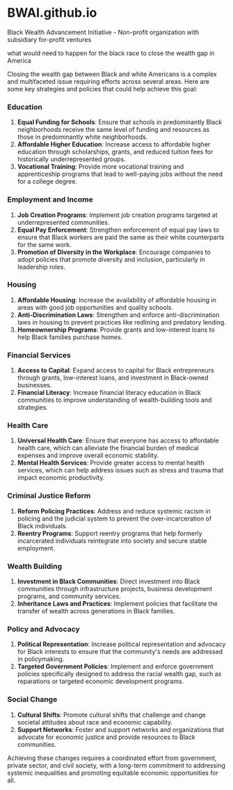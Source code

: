 # BWAI.github.io
Black Wealth Advancement Initiative - Non-profit organization with subsidiary for-profit ventures


what would need to happen for the black race to close the wealth gap in America

Closing the wealth gap between Black and white Americans is a complex and multifaceted issue requiring efforts across several areas. Here are some key strategies and policies that could help achieve this goal:

### Education
1. **Equal Funding for Schools**: Ensure that schools in predominantly Black neighborhoods receive the same level of funding and resources as those in predominantly white neighborhoods.
2. **Affordable Higher Education**: Increase access to affordable higher education through scholarships, grants, and reduced tuition fees for historically underrepresented groups.
3. **Vocational Training**: Provide more vocational training and apprenticeship programs that lead to well-paying jobs without the need for a college degree.

### Employment and Income
1. **Job Creation Programs**: Implement job creation programs targeted at underrepresented communities.
2. **Equal Pay Enforcement**: Strengthen enforcement of equal pay laws to ensure that Black workers are paid the same as their white counterparts for the same work.
3. **Promotion of Diversity in the Workplace**: Encourage companies to adopt policies that promote diversity and inclusion, particularly in leadership roles.

### Housing
1. **Affordable Housing**: Increase the availability of affordable housing in areas with good job opportunities and quality schools.
2. **Anti-Discrimination Laws**: Strengthen and enforce anti-discrimination laws in housing to prevent practices like redlining and predatory lending.
3. **Homeownership Programs**: Provide grants and low-interest loans to help Black families purchase homes.

### Financial Services
1. **Access to Capital**: Expand access to capital for Black entrepreneurs through grants, low-interest loans, and investment in Black-owned businesses.
2. **Financial Literacy**: Increase financial literacy education in Black communities to improve understanding of wealth-building tools and strategies.

### Health Care
1. **Universal Health Care**: Ensure that everyone has access to affordable health care, which can alleviate the financial burden of medical expenses and improve overall economic stability.
2. **Mental Health Services**: Provide greater access to mental health services, which can help address issues such as stress and trauma that impact economic productivity.

### Criminal Justice Reform
1. **Reform Policing Practices**: Address and reduce systemic racism in policing and the judicial system to prevent the over-incarceration of Black individuals.
2. **Reentry Programs**: Support reentry programs that help formerly incarcerated individuals reintegrate into society and secure stable employment.

### Wealth Building
1. **Investment in Black Communities**: Direct investment into Black communities through infrastructure projects, business development programs, and community services.
2. **Inheritance Laws and Practices**: Implement policies that facilitate the transfer of wealth across generations in Black families.

### Policy and Advocacy
1. **Political Representation**: Increase political representation and advocacy for Black interests to ensure that the community's needs are addressed in policymaking.
2. **Targeted Government Policies**: Implement and enforce government policies specifically designed to address the racial wealth gap, such as reparations or targeted economic development programs.

### Social Change
1. **Cultural Shifts**: Promote cultural shifts that challenge and change societal attitudes about race and economic capability.
2. **Support Networks**: Foster and support networks and organizations that advocate for economic justice and provide resources to Black communities.

Achieving these changes requires a coordinated effort from government, private sector, and civil society, with a long-term commitment to addressing systemic inequalities and promoting equitable economic opportunities for all.

